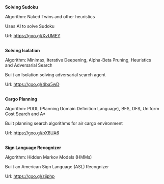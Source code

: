 <b>Solving Sudoku</b>

Algorithm: Naked Twins and other heuristics

Uses AI to solve Sudoku

Url: https://goo.gl/XvUMEY
<br /> <br />


<b>Solving Isolation</b>

Algorithm: Minimax, Iterative Deepening, Alpha-Beta Pruning, Heuristics and Adversarial Search

Built an Isolation solving adversarial search agent

Url: https://goo.gl/4ba5wD
<br /> <br />


<b>Cargo Planning</b>

Algorithm: PDDL (Planning Domain Definition Language), BFS, DFS, Uniform Cost Search and A*

Built planning search algorithms for air cargo environment

Url: https://goo.gl/pX8UA6
<br /> <br />


<b>Sign Language Recognizer</b>

Algorithm: Hidden Markov Models (HMMs)

Built an American Sign Language (ASL) Recognizer

Url: https://goo.gl/ziiphp
<br /> <br />
